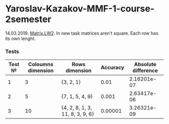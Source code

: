 # Yaroslav-Kazakov-MMF-1-course-2semester
14.03.2019. [Matrix.LW2](https://github.com/AnzhelikaKravchuk/2018-2019.MMF.BSU/blob/master/1%20course/2%20semester/06.03.2019/%D0%9B%D0%B0%D0%B1%D0%BE%D1%80%D0%B0%D1%82%D0%BE%D1%80%D0%BD%D0%B0%D1%8F%20%D1%80%D0%B0%D0%B1%D0%BE%D1%82%D0%B0%202.%202018.pdf).
In new task matrices aren't square. Each row has its own lenght.
### Tests

|Test №|Coloumns dimension|Rows dimension|Accuracy|Absolute difference|
| -------- | -------- | -------- | --------| --------|
|1|3|{3, 2, 1}|0.01|2.16201e-07|
|2|5|{7, 1, 5, 4, 9}|0.001|2.63417e-06|
|3|10|{4, 2, 8, 1, 3, 11, 8, 3, 9, 6}|0.00001|3.26321e-09|
